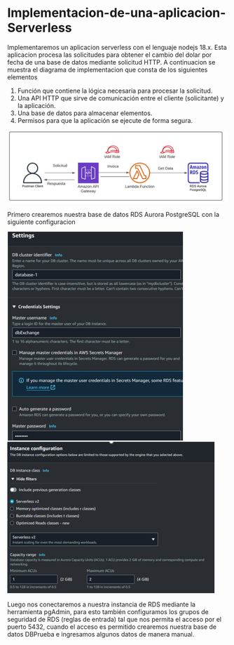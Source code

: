 <h1>Implementacion-de-una-aplicacion-Serverless</h1>

<p> Implementaremos un aplicacion serverless con el lenguaje nodejs 18.x. Esta aplicacion procesa las solicitudes para obtener el cambio del dolar por fecha de una 
base de datos mediante solicitud HTTP. A continuacion se muestra el diagrama de implementacion que consta de los siguientes elementos</p>

<ol>
  <li>Función que contiene la lógica necesaria para procesar la solicitud.</li>
  <li>Una API HTTP que sirve de comunicación entre el cliente (solicitante) y la aplicación.</li>
  <li>Una base de datos para almacenar elementos.</li>
  <li>Permisos para que la aplicación se ejecute de forma segura.</li>
</ol>  
<img src="https://github.com/mhcuenca/Implementacion-de-una-aplicacion-Serverless/blob/main/images/implement%20app.PNG" alt="alternatetext">


Primero crearemos nuestra base de datos RDS Aurora PostgreSQL con la siguiente configuracion

<img src="https://github.com/mhcuenca/Implementacion-de-una-aplicacion-Serverless/blob/main/images/RDS1.PNG" alt="alternatetext">  <img src="https://github.com/mhcuenca/Implementacion-de-una-aplicacion-Serverless/blob/main/images/RDS2.PNG" alt="alternatetext">

<p> Luego nos conectaremos a nuestra instancia de RDS mediante la herramienta pgAdmin, para esto también configuramos los grupos de seguridad de RDS (reglas de entrada) tal que nos permita el acceso por el puerto 5432, cuando el acceso es permitido crearemos nuestra base de datos DBPrueba e ingresamos algunos datos de manera manual.</p>
